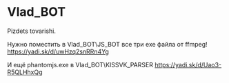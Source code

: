 # Vlad_BOT
Pizdets tovarishi.

Нужно поместить в Vlad_BOT\JS_BOT все три exe файла от ffmpeg!
https://yadi.sk/d/uwHzq2snRRn4Yg

И ещё phantomjs.exe в Vlad_BOT\KISSVK_PARSER
https://yadi.sk/d/Uao3-R5QLHhxQg